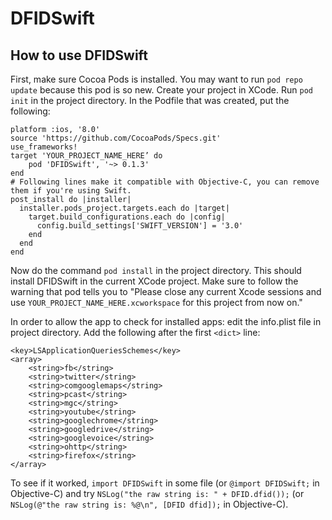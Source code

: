 # DFIDSwift
## How to use DFIDSwift
First, make sure Cocoa Pods is installed. You may want to run `pod repo update` because this pod is so new. Create your project in XCode. Run `pod init` in the project directory. In the Podfile that was created, put the following:

    platform :ios, '8.0'
    source 'https://github.com/CocoaPods/Specs.git'
    use_frameworks!
    target 'YOUR_PROJECT_NAME_HERE’ do
        pod 'DFIDSwift', '~> 0.1.3'
    end
    # Following lines make it compatible with Objective-C, you can remove them if you're using Swift.
    post_install do |installer|
      installer.pods_project.targets.each do |target|
        target.build_configurations.each do |config|
          config.build_settings['SWIFT_VERSION'] = '3.0'
    	end
      end
    end
    
Now do the command `pod install` in the project directory. This should install DFIDSwift in the current XCode project. Make sure to follow the warning that pod tells you to "Please close any current Xcode sessions and use `YOUR_PROJECT_NAME_HERE.xcworkspace` for this project from now on."

In order to allow the app to check for installed apps: edit the info.plist file in project directory. Add the following after the first `<dict>` line:

    <key>LSApplicationQueriesSchemes</key>
	<array>
		<string>fb</string>
		<string>twitter</string>
		<string>comgooglemaps</string>
		<string>pcast</string>
		<string>mgc</string>
		<string>youtube</string>
		<string>googlechrome</string>
		<string>googledrive</string>
		<string>googlevoice</string>
		<string>ohttp</string>
		<string>firefox</string>
	</array>

To see if it worked, `import DFIDSwift` in some file (or `@import DFIDSwift;` in Objective-C) and try `NSLog("the raw string is: " + DFID.dfid());` (or `NSLog(@"the raw string is: %@\n", [DFID dfid]);` in Objective-C).
